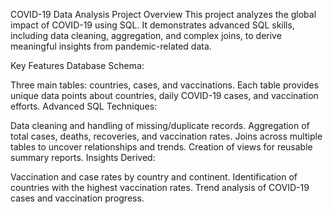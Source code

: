 COVID-19 Data Analysis Project
Overview
This project analyzes the global impact of COVID-19 using SQL. It demonstrates advanced SQL skills, including data cleaning, aggregation, and complex joins, to derive meaningful insights from pandemic-related data.

Key Features
Database Schema:

Three main tables: countries, cases, and vaccinations.
Each table provides unique data points about countries, daily COVID-19 cases, and vaccination efforts.
Advanced SQL Techniques:

Data cleaning and handling of missing/duplicate records.
Aggregation of total cases, deaths, recoveries, and vaccination rates.
Joins across multiple tables to uncover relationships and trends.
Creation of views for reusable summary reports.
Insights Derived:

Vaccination and case rates by country and continent.
Identification of countries with the highest vaccination rates.
Trend analysis of COVID-19 cases and vaccination progress.
